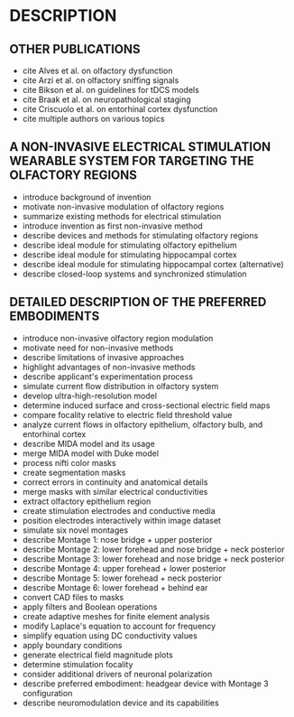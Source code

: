 # DESCRIPTION

## OTHER PUBLICATIONS

- cite Alves et al. on olfactory dysfunction
- cite Arzi et al. on olfactory sniffing signals
- cite Bikson et al. on guidelines for tDCS models
- cite Braak et al. on neuropathological staging
- cite Criscuolo et al. on entorhinal cortex dysfunction
- cite multiple authors on various topics

## A NON-INVASIVE ELECTRICAL STIMULATION WEARABLE SYSTEM FOR TARGETING THE OLFACTORY REGIONS

- introduce background of invention
- motivate non-invasive modulation of olfactory regions
- summarize existing methods for electrical stimulation
- introduce invention as first non-invasive method
- describe devices and methods for stimulating olfactory regions
- describe ideal module for stimulating olfactory epithelium
- describe ideal module for stimulating hippocampal cortex
- describe ideal module for stimulating hippocampal cortex (alternative)
- describe closed-loop systems and synchronized stimulation

## DETAILED DESCRIPTION OF THE PREFERRED EMBODIMENTS

- introduce non-invasive olfactory region modulation
- motivate need for non-invasive methods
- describe limitations of invasive approaches
- highlight advantages of non-invasive methods
- describe applicant's experimentation process
- simulate current flow distribution in olfactory system
- develop ultra-high-resolution model
- determine induced surface and cross-sectional electric field maps
- compare focality relative to electric field threshold value
- analyze current flows in olfactory epithelium, olfactory bulb, and entorhinal cortex
- describe MIDA model and its usage
- merge MIDA model with Duke model
- process nifti color masks
- create segmentation masks
- correct errors in continuity and anatomical details
- merge masks with similar electrical conductivities
- extract olfactory epithelium region
- create stimulation electrodes and conductive media
- position electrodes interactively within image dataset
- simulate six novel montages
- describe Montage 1: nose bridge + upper posterior
- describe Montage 2: lower forehead and nose bridge + neck posterior
- describe Montage 3: lower forehead and nose bridge + neck posterior
- describe Montage 4: upper forehead + lower posterior
- describe Montage 5: lower forehead + neck posterior
- describe Montage 6: lower forehead + behind ear
- convert CAD files to masks
- apply filters and Boolean operations
- create adaptive meshes for finite element analysis
- modify Laplace's equation to account for frequency
- simplify equation using DC conductivity values
- apply boundary conditions
- generate electrical field magnitude plots
- determine stimulation focality
- consider additional drivers of neuronal polarization
- describe preferred embodiment: headgear device with Montage 3 configuration
- describe neuromodulation device and its capabilities

